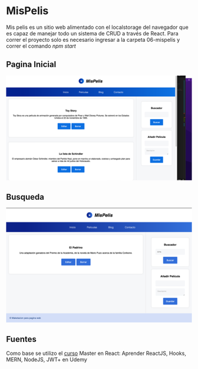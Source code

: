 # MisPelis
Mis pelis es un sitio web alimentado con el localstorage del navegador que es capaz de manejar todo un sistema de CRUD a través de React. Para correr el proyecto solo es necesario ingresar a la carpeta 06-mispelis y correr el comando *npm start*

## Pagina Inicial

![PaginaInicial](06-mispelis/screenshots/screen1.png)

## Busqueda

![Busqueda](06-mispelis/screenshots/screen2.png)

## Fuentes
Como base se utilizo el [curso](https://www.udemy.com/course/master-en-react-aprender-reactjs-hooks-mern-nodejs-jwt/) Master en React: Aprender ReactJS, Hooks, MERN, NodeJS, JWT+ en Udemy

